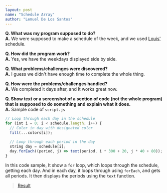 ```yaml
---
layout: post
name: "Schedule Array"
author: "Lemuel De Los Santos"
---
```


**Q. What was my program supposed to do?**  
**A.** We were supposed to make a schedule of the week, and we used [Louis'](mailto:louisg9601@afsenyc.org) schedule.

**Q. How did the program work?**  
**A.** Yes, we have the weekdays displayed side by side.

**Q. What problems/challenges were discovered?**  
**A.** I guess we didn't have enough time to complete the whole thing.

**Q. How were the problems/challenges handled?**  
**A.** We completed it days after, and It works great now.

**Q. Show text or a screenshot of a section of code (not the whole program) that is supposed to do something and explain what it does.**  
**A.** Sample code of `script.js`
```js
// Loop through each day in the schedule
for (int i = 0; i < schedule.length; i++) {
  // Color in day with designated color
  fill(...colors[i]);

  // Loop through each period in the day
  string day = schedule[i];
  day.forEach((period, j) => text(period, i * 300 + 20, j * 40 + 80));
}
```
In this code sample, It show a `for` loop, which loops through the schedule, getting each day.
And in each day, it loops through using `forEach`, and gets all periods.
It then displays the periods using the `text` function.


> [Result](https://schedule-array-lemueld6200.glitch.me)
